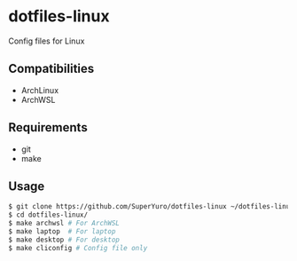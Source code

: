 # dotfiles-linux

Config files for Linux

## Compatibilities

- ArchLinux
- ArchWSL

## Requirements

- git
- make

## Usage

```Bash
$ git clone https://github.com/SuperYuro/dotfiles-linux ~/dotfiles-linux
$ cd dotfiles-linux/
$ make archwsl # For ArchWSL
$ make laptop  # For laptop
$ make desktop # For desktop
$ make cliconfig # Config file only
```
